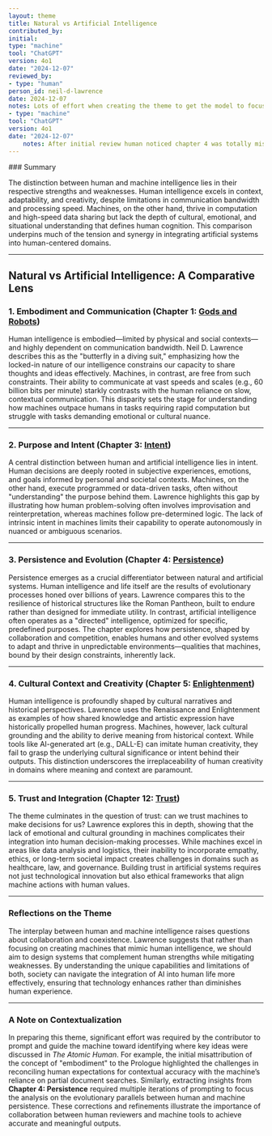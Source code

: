 ```yaml
---
layout: theme
title: Natural vs Artificial Intelligence
contributed_by:
initial:
type: "machine"
tool: "ChatGPT"
version: 4o1
date: "2024-12-07"
reviewed_by:
- type: "human"
person_id: neil-d-lawrence
date: 2024-12-07
notes: Lots of effort when creating the theme to get the model to focus on right chapters. Add in links to chapters.
- type: "machine"
tool: "ChatGPT"
version: 4o1
date: "2024-12-07"
	notes: After initial review human noticed chapter 4 was totally missing and prompted model to add it in.
---
```


<div class="machine-commentary" markdown="1">
### Summary

The distinction between human and machine intelligence lies in their respective strengths and weaknesses. Human intelligence excels in context, adaptability, and creativity, despite limitations in communication bandwidth and processing speed. Machines, on the other hand, thrive in computation and high-speed data sharing but lack the depth of cultural, emotional, and situational understanding that defines human cognition. This comparison underpins much of the tension and synergy in integrating artificial systems into human-centered domains.

---

## **Natural vs Artificial Intelligence: A Comparative Lens**

### 1. Embodiment and Communication (Chapter 1: [Gods and Robots](/chapters/01-gods-and-robots/))

Human intelligence is embodied—limited by physical and social contexts—and highly dependent on communication bandwidth. Neil D. Lawrence describes this as the "butterfly in a diving suit," emphasizing how the locked-in nature of our intelligence constrains our capacity to share thoughts and ideas effectively. Machines, in contrast, are free from such constraints. Their ability to communicate at vast speeds and scales (e.g., 60 billion bits per minute) starkly contrasts with the human reliance on slow, contextual communication. This disparity sets the stage for understanding how machines outpace humans in tasks requiring rapid computation but struggle with tasks demanding emotional or cultural nuance.

---

### 2. Purpose and Intent (Chapter 3: [Intent](/chapters/03-intent/))

A central distinction between human and artificial intelligence lies in intent. Human decisions are deeply rooted in subjective experiences, emotions, and goals informed by personal and societal contexts. Machines, on the other hand, execute programmed or data-driven tasks, often without "understanding" the purpose behind them. Lawrence highlights this gap by illustrating how human problem-solving often involves improvisation and reinterpretation, whereas machines follow pre-determined logic. The lack of intrinsic intent in machines limits their capability to operate autonomously in nuanced or ambiguous scenarios.

---

### 3. Persistence and Evolution (Chapter 4: [Persistence](/chapters/04-persistence/))

Persistence emerges as a crucial differentiator between natural and artificial systems. Human intelligence and life itself are the results of evolutionary processes honed over billions of years. Lawrence compares this to the resilience of historical structures like the Roman Pantheon, built to endure rather than designed for immediate utility. In contrast, artificial intelligence often operates as a "directed" intelligence, optimized for specific, predefined purposes. The chapter explores how persistence, shaped by collaboration and competition, enables humans and other evolved systems to adapt and thrive in unpredictable environments—qualities that machines, bound by their design constraints, inherently lack.

---

### 4. Cultural Context and Creativity (Chapter 5: [Enlightenment](/chapters/05-enlightenment/))

Human intelligence is profoundly shaped by cultural narratives and historical perspectives. Lawrence uses the Renaissance and Enlightenment as examples of how shared knowledge and artistic expression have historically propelled human progress. Machines, however, lack cultural grounding and the ability to derive meaning from historical context. While tools like AI-generated art (e.g., DALL-E) can imitate human creativity, they fail to grasp the underlying cultural significance or intent behind their outputs. This distinction underscores the irreplaceability of human creativity in domains where meaning and context are paramount.

---

### 5. Trust and Integration (Chapter 12: [Trust](/chapters/12-trust/))

The theme culminates in the question of trust: can we trust machines to make decisions for us? Lawrence explores this in depth, showing that the lack of emotional and cultural grounding in machines complicates their integration into human decision-making processes. While machines excel in areas like data analysis and logistics, their inability to incorporate empathy, ethics, or long-term societal impact creates challenges in domains such as healthcare, law, and governance. Building trust in artificial systems requires not just technological innovation but also ethical frameworks that align machine actions with human values.

---

### Reflections on the Theme

The interplay between human and machine intelligence raises questions about collaboration and coexistence. Lawrence suggests that rather than focusing on creating machines that mimic human intelligence, we should aim to design systems that complement human strengths while mitigating weaknesses. By understanding the unique capabilities and limitations of both, society can navigate the integration of AI into human life more effectively, ensuring that technology enhances rather than diminishes human experience.

---

### A Note on Contextualization

In preparing this theme, significant effort was required by the contributor to prompt and guide the machine toward identifying where key ideas were discussed in *The Atomic Human*. For example, the initial misattribution of the concept of "embodiment" to the Prologue highlighted the challenges in reconciling human expectations for contextual accuracy with the machine’s reliance on partial document searches. Similarly, extracting insights from **Chapter 4: Persistence** required multiple iterations of prompting to focus the analysis on the evolutionary parallels between human and machine persistence. These corrections and refinements illustrate the importance of collaboration between human reviewers and machine tools to achieve accurate and meaningful outputs.
</div>
